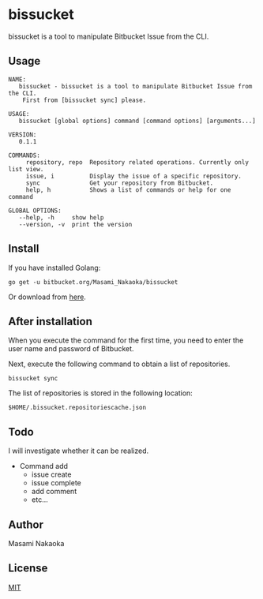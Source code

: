# bissucket

bissucket is a tool to manipulate Bitbucket Issue from the CLI.

## Usage

```shell
NAME:
   bissucket - bissucket is a tool to manipulate Bitbucket Issue from the CLI.
    First from [bissucket sync] please.

USAGE:
   bissucket [global options] command [command options] [arguments...]

VERSION:
   0.1.1

COMMANDS:
     repository, repo  Repository related operations. Currently only list view.
     issue, i          Display the issue of a specific repository.
     sync              Get your repository from Bitbucket.
     help, h           Shows a list of commands or help for one command

GLOBAL OPTIONS:
   --help, -h     show help
   --version, -v  print the version
```

## Install

If you have installed Golang:

```shell
go get -u bitbucket.org/Masami_Nakaoka/bissucket
```

Or download from [here](https://bitbucket.org/Masami_Nakaoka/bissucket/downloads/).

## After installation

When you execute the command for the first time, you need to enter the user name and password of Bitbucket.

Next, execute the following command to obtain a list of repositories.

```shell
bissucket sync
```

The list of repositories is stored in the following location:

```shell
$HOME/.bissucket.repositoriescache.json
```

## Todo

I will investigate whether it can be realized.

- Command add
    - issue create
    - issue complete
    - add comment
    - etc...

## Author

Masami Nakaoka

## License

[MIT](https://opensource.org/licenses/MIT)
